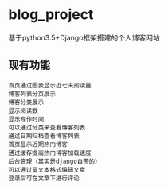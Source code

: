 # blog_project
基于python3.5+Django框架搭建的个人博客网站
## 现有功能

    首页通过图表显示近七天阅读量
    博客列表分页展示
    博客分类展示
    显示阅读数
    显示写作时间
    可以通过分类来查看博客列表
    通过日期归档查看博客列表
    首页显示近期热门博客
    通过缓存提高热门博客加载速度
    后台管理（其实是django自带的）
    可以通过富文本格式编辑文章
    登录后可在文章下进行评论
